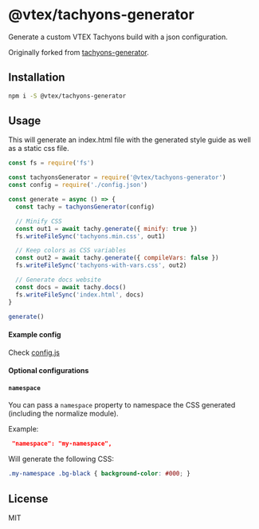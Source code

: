 # @vtex/tachyons-generator

Generate a custom VTEX Tachyons build with a json configuration.

Originally forked from [tachyons-generator](https://github.com/tachyons-css/generator).

## Installation

```bash
npm i -S @vtex/tachyons-generator
```

## Usage
This will generate an index.html file with the generated style guide as well as a static css file.

```javascript
const fs = require('fs')

const tachyonsGenerator = require('@vtex/tachyons-generator')
const config = require('./config.json')

const generate = async () => {
  const tachy = tachyonsGenerator(config)

  // Minify CSS
  const out1 = await tachy.generate({ minify: true })
  fs.writeFileSync('tachyons.min.css', out1)

  // Keep colors as CSS variables
  const out2 = await tachy.generate({ compileVars: false })
  fs.writeFileSync('tachyons-with-vars.css', out2)

  // Generate docs website
  const docs = await tachy.docs()
  fs.writeFileSync('index.html', docs)
}

generate()
```

#### Example config

Check [config.js](/config.js)

#### Optional configurations

#### `namespace`

You can pass a `namespace` property to namespace the CSS generated (including the normalize module).

Example:

```json
 "namespace": "my-namespace",
```

Will generate the following CSS:

```css
.my-namespace .bg-black { background-color: #000; }
```

## License

MIT
